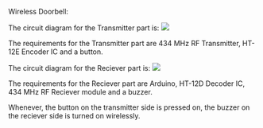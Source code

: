 Wireless Doorbell:

  The circuit diagram for the Transmitter part is:
  ![](https://www.electronicshub.org/wp-content/uploads/2017/03/Wireless-Doorbell-Transmitter.jpg)
  
  The requirements for the Transmitter part are 434 MHz RF Transmitter, HT-12E Encoder IC and a button.
  
  The circuit diagram for the Reciever part is:
  ![](https://www.electronicshub.org/wp-content/uploads/2017/03/Wireless-Doorbell-Receiver.jpg)
  
  The requirements for the Reciever part are Arduino, HT-12D Decoder IC, 434 MHz RF Reciever module and a buzzer.
  
  Whenever, the button on the transmitter side is pressed on, the buzzer on the reciever side is turned on wirelessly.
